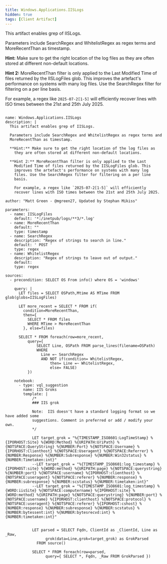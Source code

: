 ```yaml
---
title: Windows.Applications.IISLogs
hidden: true
tags: [Client Artifact]
---
```


This artifact enables grep of IISLogs.

Parameters include SearchRegex and WhitelistRegex as regex terms and
MoreRecentThan as timestamp.

**Hint:** Make sure to get the right location of the log files as
  they are often stored at different non-default locations.

**Hint 2:** MoreRecentThan filter is only applied to the Last
  Modified Time of files returned by the IISLogFiles glob. This
  improves the artefact's performance on systems with many log
  files. Use the SearchRegex filter for filtering on a per line
  basis.

  For example, a regex like `2025-07-2[1-5]` will efficiently
  recover lines with ISO times between the 21st and 25th July 2025.


<pre><code class="language-yaml">
name: Windows.Applications.IISLogs
description: |
  This artifact enables grep of IISLogs.

  Parameters include SearchRegex and WhitelistRegex as regex terms and
  MoreRecentThan as timestamp.

  **Hint:** Make sure to get the right location of the log files as
    they are often stored at different non-default locations.

  **Hint 2:** MoreRecentThan filter is only applied to the Last
    Modified Time of files returned by the IISLogFiles glob. This
    improves the artefact's performance on systems with many log
    files. Use the SearchRegex filter for filtering on a per line
    basis.

    For example, a regex like `2025-07-2[1-5]` will efficiently
    recover lines with ISO times between the 21st and 25th July 2025.

author: "Matt Green - @mgreen27, Updated by Stephan Mikiss"

parameters:
  - name: IISLogFiles
    default: '*:/inetpub/logs/**3/*.log'
  - name: MoreRecentThan
    default: ""
    type: timestamp
  - name: SearchRegex
    description: "Regex of strings to search in line."
    default: ' POST '
    type: regex
  - name: WhitelistRegex
    description: "Regex of strings to leave out of output."
    default:
    type: regex

sources:
  - precondition: SELECT OS From info() where OS = 'windows'

    query: |
      LET files = SELECT OSPath,Mtime AS MTime FROM glob(globs=IISLogFiles)

      LET more_recent = SELECT * FROM if(
        condition=MoreRecentThan,
        then={
          SELECT * FROM files
          WHERE MTime &gt; MoreRecentThan
        }, else=files)

      SELECT * FROM foreach(row=more_recent,
          query={
              SELECT Line, OSPath FROM parse_lines(filename=OSPath)
              WHERE
                Line =~ SearchRegex
                AND NOT if(condition= WhitelistRegex,
                    then= Line =~ WhitelistRegex,
                    else= FALSE)
          })

    notebook:
      - type: vql_suggestion
        name: IIS Groks
        template: |
            /*
            ### IIS grok

            Note:  IIS doesn't have a standard logging format so we have added some
            suggestions. Comment in preferred or add / modify your own.
            */

            LET target_grok = "%{TIMESTAMP_ISO8601:LogTimeStamp} %{IPORHOST:Site} %{WORD:Method} %{URIPATH:UriPath} %{NOTSPACE:QueryString} %{NUMBER:Port} %{NOTSPACE:Username} %{IPORHOST:Clienthost} %{NOTSPACE:Useragent} %{NOTSPACE:Referrer} %{NUMBER:Response} %{NUMBER:Subresponse} %{NUMBER:Win32status} %{NUMBER:Timetaken:int}"
            --LET target_grok = "%{TIMESTAMP_ISO8601:log_timestamp} %{IPORHOST:site} %{WORD:method} %{URIPATH:page} %{NOTSPACE:querystring} %{NUMBER:port} %{NOTSPACE:username} %{IPORHOST:clienthost} %{NOTSPACE:useragent} %{NOTSPACE:referer} %{NUMBER:response} %{NUMBER:subresponse} %{NUMBER:scstatus} %{NUMBER:timetaken:int}"
            --LET target_grok = "%{TIMESTAMP_ISO8601:log_timestamp} %{WORD:iisSite} %{NOTSPACE:computername} %{IPORHOST:site} %{WORD:method} %{URIPATH:page} %{NOTSPACE:querystring} %{NUMBER:port} %{NOTSPACE:username} %{IPORHOST:clienthost} %{NOTSPACE:protocol} %{NOTSPACE:useragent} %{NOTSPACE:referer} %{IPORHOST:cshost} %{NUMBER:response} %{NUMBER:subresponse} %{NUMBER:scstatus} %{NUMBER:bytessent:int} %{NUMBER:bytesrecvd:int} %{NUMBER:timetaken:int}"


            LET parsed = SELECT Fqdn, ClientId as _ClientId, Line as _Raw,
                  grok(data=Line,grok=target_grok) as GrokParsed
              FROM source()

            SELECT * FROM foreach(row=parsed,
                  query={ SELECT *, Fqdn, _Raw FROM GrokParsed })

</code></pre>

